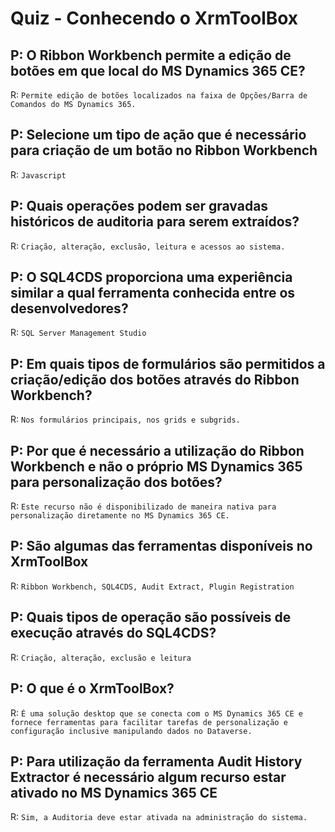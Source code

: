 # Quiz - Conhecendo o XrmToolBox

## P: O Ribbon Workbench permite a edição de botões em que local do MS Dynamics 365 CE?

R: `Permite edição de botões localizados na faixa de Opções/Barra de Comandos do MS Dynamics 365.`

## P: Selecione um tipo de ação que é necessário para criação de um botão no Ribbon Workbench

R: `Javascript`

## P: Quais operações podem ser gravadas históricos de auditoria para serem extraídos?

R: `Criação, alteração, exclusão, leitura e acessos ao sistema.`

## P: O SQL4CDS proporciona uma experiência similar a qual ferramenta conhecida entre os desenvolvedores?

R: `SQL Server Management Studio`

## P: Em quais tipos de formulários são permitidos a criação/edição dos botões através do Ribbon Workbench?

R: `Nos formulários principais, nos grids e subgrids.`

## P: Por que é necessário a utilização do Ribbon Workbench e não o próprio MS Dynamics 365 para personalização dos botões?

R: `Este recurso não é disponibilizado de maneira nativa para personalização diretamente no MS Dynamics 365 CE.`

## P: São algumas das ferramentas disponíveis no XrmToolBox

R: `Ribbon Workbench, SQL4CDS, Audit Extract, Plugin Registration`

## P: Quais tipos de operação são possíveis de execução através do SQL4CDS?

R: `Criação, alteração, exclusão e leitura`

## P: O que é o XrmToolBox?

R: `É uma solução desktop que se conecta com o MS Dynamics 365 CE e fornece ferramentas para facilitar tarefas de personalização e configuração inclusive manipulando dados no Dataverse.`

## P: Para utilização da ferramenta Audit History Extractor é necessário algum recurso estar ativado no MS Dynamics 365 CE

R: `Sim, a Auditoria deve estar ativada na administração do sistema.`
